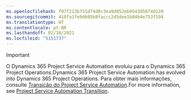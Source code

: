 ```yaml
---
ms.openlocfilehash: f97f213b731d74d8c3ea9d852eb9543d5874d120
ms.sourcegitcommit: 418fa1fe9d605b8faccc2d5dee1b04b4e753f194
ms.translationtype: HT
ms.contentlocale: pt-BR
ms.lasthandoff: 02/10/2021
ms.locfileid: "5151737"
---
```

> [!IMPORTANT]
> <span data-ttu-id="0543c-101">O Dynamics 365 Project Service Automation evoluiu para o Dynamics 365 Project Operations.</span><span class="sxs-lookup"><span data-stu-id="0543c-101">Dynamics 365 Project Service Automation has evolved into Dynamics 365 Project Operations.</span></span> <span data-ttu-id="0543c-102">Para obter mais informações, consulte [Transição do Project Service Automation](https://dynamics.microsoft.com/en-us/project-service-automation/overview/).</span><span class="sxs-lookup"><span data-stu-id="0543c-102">For more information, see [Project Service Automation Transition](https://dynamics.microsoft.com/en-us/project-service-automation/overview/).</span></span>
